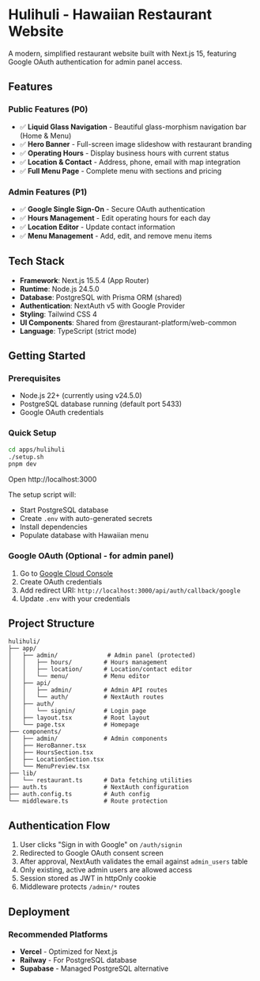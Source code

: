 # Hulihuli - Hawaiian Restaurant Website

A modern, simplified restaurant website built with Next.js 15, featuring Google OAuth authentication for admin panel access.

## Features

### Public Features (P0)
- ✅ **Liquid Glass Navigation** - Beautiful glass-morphism navigation bar (Home & Menu)
- ✅ **Hero Banner** - Full-screen image slideshow with restaurant branding
- ✅ **Operating Hours** - Display business hours with current status
- ✅ **Location & Contact** - Address, phone, email with map integration
- ✅ **Full Menu Page** - Complete menu with sections and pricing

### Admin Features (P1)
- ✅ **Google Single Sign-On** - Secure OAuth authentication
- ✅ **Hours Management** - Edit operating hours for each day
- ✅ **Location Editor** - Update contact information
- ✅ **Menu Management** - Add, edit, and remove menu items

## Tech Stack

- **Framework**: Next.js 15.5.4 (App Router)
- **Runtime**: Node.js 24.5.0
- **Database**: PostgreSQL with Prisma ORM (shared)
- **Authentication**: NextAuth v5 with Google Provider
- **Styling**: Tailwind CSS 4
- **UI Components**: Shared from @restaurant-platform/web-common
- **Language**: TypeScript (strict mode)

## Getting Started

### Prerequisites

- Node.js 22+ (currently using v24.5.0)
- PostgreSQL database running (default port 5433)
- Google OAuth credentials

### Quick Setup

```bash
cd apps/hulihuli
./setup.sh
pnpm dev
```

Open http://localhost:3000

The setup script will:
- Start PostgreSQL database
- Create `.env` with auto-generated secrets
- Install dependencies
- Populate database with Hawaiian menu

### Google OAuth (Optional - for admin panel)

1. Go to [Google Cloud Console](https://console.cloud.google.com/)
2. Create OAuth credentials
3. Add redirect URI: `http://localhost:3000/api/auth/callback/google`
4. Update `.env` with your credentials

## Project Structure

```
hulihuli/
├── app/
│   ├── admin/              # Admin panel (protected)
│   │   ├── hours/         # Hours management
│   │   ├── location/      # Location/contact editor
│   │   └── menu/          # Menu editor
│   ├── api/
│   │   ├── admin/         # Admin API routes
│   │   └── auth/          # NextAuth routes
│   ├── auth/
│   │   └── signin/        # Login page
│   ├── layout.tsx         # Root layout
│   └── page.tsx           # Homepage
├── components/
│   ├── admin/             # Admin components
│   ├── HeroBanner.tsx
│   ├── HoursSection.tsx
│   ├── LocationSection.tsx
│   └── MenuPreview.tsx
├── lib/
│   └── restaurant.ts      # Data fetching utilities
├── auth.ts                # NextAuth configuration
├── auth.config.ts         # Auth config
└── middleware.ts          # Route protection
```

## Authentication Flow

1. User clicks "Sign in with Google" on `/auth/signin`
2. Redirected to Google OAuth consent screen
3. After approval, NextAuth validates the email against `admin_users` table
4. Only existing, active admin users are allowed access
5. Session stored as JWT in httpOnly cookie
6. Middleware protects `/admin/*` routes

## Deployment

### Recommended Platforms

- **Vercel** - Optimized for Next.js
- **Railway** - For PostgreSQL database
- **Supabase** - Managed PostgreSQL alternative
